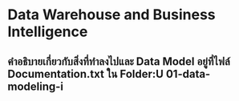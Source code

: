# Data Warehouse and Business Intelligence
## คำอธิบายเกี่ยวกับสิ่งที่ทำลงไปและ Data Model อยู่ที่ไฟล์ Documentation.txt ใน Folder:U 01-data-modeling-i